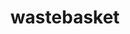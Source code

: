 ---
layout: smileys&emotion
title: wastebasket
emoji: wastebasket
permalink: 🗑.html
image: assets/img/3moji/wastebasket.png
---
